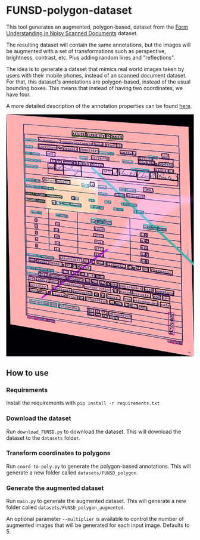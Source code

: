 # FUNSD-polygon-dataset
This tool generates an augmented, polygon-based, dataset from the [Form Understanding in Noisy Scanned Documents](https://guillaumejaume.github.io/FUNSD/) dataset.

The resulting dataset will contain the same annotations, but the images will be augmented with a set of transformations such as perspective, brightness, contrast, etc. Plus adding random lines and "reflections".

The idea is to generate a dataset that mimics real world images taken by users with their mobile phones, instead of an scanned document dataset. For that, this dataset's annotations are polygon-based, instead of the usual bounding boxes. This means that instead of having two coordinates, we have four.

A more detailed description of the annotation properties can be found [here](docs/dataset.md).

![example annotation](media/example.png)

## How to use
### Requirements
Install the requirements with `pip install -r requirements.txt`

### Download the dataset
Run `download_FUNSD.py` to download the dataset. This will download the dataset to the `datasets` folder.

### Transform coordinates to polygons
Run `coord-to-poly.py` to generate the polygon-based annotations. This will generate a new folder called `datasets/FUNSD_polygon`.

### Generate the augmented dataset
Run `main.py` to generate the augmented dataset. This will generate a new folder called `datasets/FUNSD_polygon_augmented`.

An optional parameter `--multiplier` is available to control the number of augmented images that will be generated for each input image. Defaults to 5.